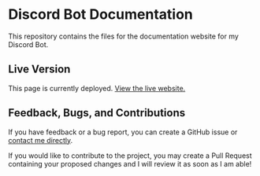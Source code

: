 # Discord Bot Documentation

This repository contains the files for the documentation website for my Discord Bot.

## Live Version

This page is currently deployed. [View the live website.](https://www.nhcarrigan.com/discord-bot-documentation)

## Feedback, Bugs, and Contributions

If you have feedback or a bug report, you can create a GitHub issue or [contact me directly](https://contact.nhcarrigan.com).

If you would like to contribute to the project, you may create a Pull Request containing your proposed changes and I will review it as soon as I am able!
